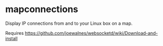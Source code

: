 # mapconnections
Display IP connections from and to your Linux box on a map.

Requires https://github.com/joewalnes/websocketd/wiki/Download-and-install
